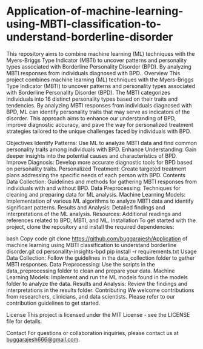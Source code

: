 # Application-of-machine-learning-using-MBTI-classification-to-understand-borderline-disorder
This repository aims to combine machine learning (ML) techniques with the Myers-Briggs Type Indicator (MBTI) to uncover patterns and personality types associated with Borderline Personality Disorder (BPD). By analyzing MBTI responses from individuals diagnosed with BPD.. 
Overview
This project combines machine learning (ML) techniques with the Myers-Briggs Type Indicator (MBTI) to uncover patterns and personality types associated with Borderline Personality Disorder (BPD). The MBTI categorizes individuals into 16 distinct personality types based on their traits and tendencies. By analyzing MBTI responses from individuals diagnosed with BPD, ML can identify personality traits that may serve as indicators of the disorder. This approach aims to enhance our understanding of BPD, improve diagnostic accuracy, and pave the way for personalized treatment strategies tailored to the unique challenges faced by individuals with BPD.

Objectives
Identify Patterns: Use ML to analyze MBTI data and find common personality traits among individuals with BPD.
Enhance Understanding: Gain deeper insights into the potential causes and characteristics of BPD.
Improve Diagnosis: Develop more accurate diagnostic tools for BPD based on personality traits.
Personalized Treatment: Create targeted treatment plans addressing the specific needs of each person with BPD.
Contents
Data Collection: Guidelines and methods for gathering MBTI responses from individuals with and without BPD.
Data Preprocessing: Techniques for cleaning and preparing data for ML analysis.
Machine Learning Models: Implementation of various ML algorithms to analyze MBTI data and identify significant patterns.
Results and Analysis: Detailed findings and interpretations of the ML analysis.
Resources: Additional readings and references related to BPD, MBTI, and ML.
Installation
To get started with the project, clone the repository and install the required dependencies:

bash
Copy code
git clone https://github.com/buggarajesh/Application of machine learning using MBTI 
classification to understand borderline disorder.git
cd personality-insights-bpd
pip install -r requirements.txt
Usage
Data Collection: Follow the guidelines in the data_collection folder to gather MBTI responses.
Data Preprocessing: Use the scripts in the data_preprocessing folder to clean and prepare your data.
Machine Learning Models: Implement and run the ML models found in the models folder to analyze the data.
Results and Analysis: Review the findings and interpretations in the results folder.
Contributing
We welcome contributions from researchers, clinicians, and data scientists. Please refer to our contribution guidelines to get started.

License
This project is licensed under the MIT License - see the LICENSE file for details.

Contact
For questions or collaboration inquiries, please contact us at buggarajesh666@gmail.com.
